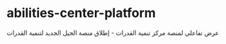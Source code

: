 # abilities-center-platform
عرض تفاعلي لمنصة مركز تنمية القدرات - إطلاق منصة الجيل الجديد لتنمية القدرات
